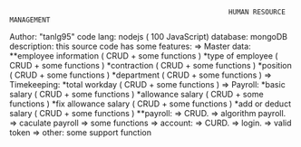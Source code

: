 
                                                          HUMAN RESOURCE MANAGEMENT
Author: "tanlg95"
code lang: nodejs ( 100 JavaScript) 
database: mongoDB
description: this source code has some features:
  => Master data:
    **employee information ( CRUD + some functions )
    *type of employee ( CRUD + some functions )
    *contraction ( CRUD + some functions )
    *position ( CRUD + some functions )
    *department ( CRUD + some functions ) 
  => Timekeeping:
    *total workday ( CRUD + some functions )
  => Payroll:
    *basic salary ( CRUD + some functions )
    *allowance salary ( CRUD + some functions )
    *fix allowance salary ( CRUD + some functions )
    *add or deduct salary ( CRUD + some functions )
    **payroll:
        => CRUD.
        => algorithm payroll.
        => caculate payroll
        => some functions
  => account:
        => CURD.
        => login.
        => valid token
  => other: some support function
